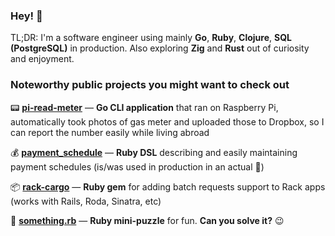 ### Hey! 👋

TL;DR: I'm a software engineer using mainly **Go**, **Ruby**, **Clojure**, **SQL (PostgreSQL)** in production. Also exploring **Zig** and **Rust** out of curiosity and enjoyment.

### Noteworthy public projects you might want to check out

:pager: **[pi-read-meter](https://github.com/murdho/pi-read-meter)** — **Go CLI application** that ran on Raspberry Pi, automatically took photos of gas meter and uploaded those to Dropbox, so I can report the number easily while living abroad

:moneybag: [**payment_schedule**](https://github.com/murdho/payment_schedule) — **Ruby DSL** describing and easily maintaining payment schedules (is/was used in production in an actual :bank:)

:package: **[rack-cargo](https://github.com/murdho/rack-cargo)** — **Ruby gem** for adding batch requests support to Rack apps (works with Rails, Roda, Sinatra, etc)

:crystal_ball: **[something.rb](https://gist.github.com/murdho/11396c47af7be7742f251a0c7ee2e571)** — **Ruby mini-puzzle** for fun. **Can you solve it?** :wink:
